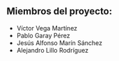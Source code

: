## Miembros del proyecto:
- Víctor Vega Martínez
- Pablo Garay Pérez
- Jesús Alfonso Marín Sánchez
- Alejandro Lillo Rodríguez

